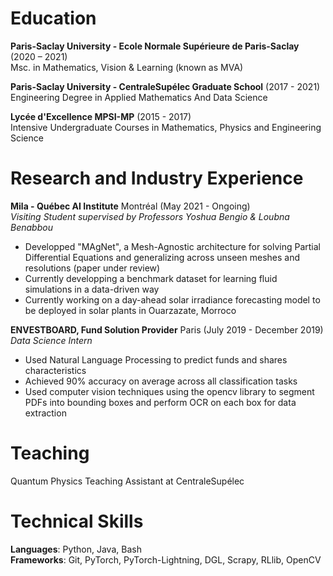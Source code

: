 # Education
**Paris-Saclay University - Ecole Normale Supérieure de Paris-Saclay**  (2020 – 2021)  
Msc. in Mathematics, Vision & Learning (known as MVA)

**Paris-Saclay University - CentraleSupélec Graduate School** (2017 - 2021)  
Engineering Degree in Applied Mathematics And Data Science

**Lycée d'Excellence MPSI-MP** (2015 - 2017)  
Intensive Undergraduate Courses in Mathematics, Physics and Engineering Science

# Research and Industry Experience

**Mila - Québec AI Institute** Montréal (May 2021 - Ongoing)  
*Visiting Student supervised by Professors Yoshua Bengio & Loubna Benabbou*
 - Developped "MAgNet", a Mesh-Agnostic architecture for solving Partial Differential Equations and generalizing across unseen meshes and resolutions (paper under review)
 - Currently developping a benchmark dataset for learning fluid simulations in a data-driven way
 - Currently working on a day-ahead solar irradiance forecasting model to be deployed in solar plants in Ouarzazate, Morroco

**ENVESTBOARD, Fund Solution Provider** Paris (July 2019 - December 2019)  
*Data Science Intern*
 - Used Natural Language Processing to predict funds and shares characteristics
 - Achieved 90\% accuracy on average across all classification tasks
 - Used computer vision techniques using the opencv library to segment PDFs into bounding boxes and perform OCR on each box for data extraction

# Teaching
Quantum Physics Teaching Assistant at CentraleSupélec
# Technical Skills
**Languages**: Python, Java, Bash  
**Frameworks**: Git, PyTorch, PyTorch-Lightning, DGL, Scrapy, RLlib, OpenCV

